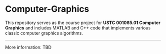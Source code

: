 # Computer-Graphics
This repository serves as the course project for **USTC 001065.01 Computer Graphics** and includes MATLAB and C++ code that implements various classic computer graphics algorithms.

-----

More information: TBD
